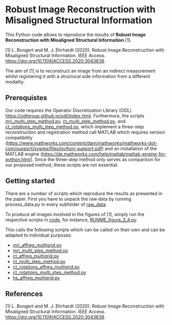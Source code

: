 # Robust Image Reconstruction with Misaligned Structural Information
This Python code allows to reproduce the results of <b>Robust Image Reconstruction with Misaligned Structural Information</b> [1].

[1] L. Bungert and M. J. Ehrhardt (2020). Robust Image Reconstruction with Misaligned Structural Information. IEEE Access. https://doi.org/10.1109/ACCESS.2020.3043638.

The aim of [1] is to reconstruct an image from an indirect measurement whilst registering it with a structural side information from a different modality.

## Prerequistes
Our code requires the Operator Discretization Library (ODL) https://odlgroup.github.io/odl/index.html.
Furthermore, the scripts [mri_multi_step_method.py](code/mri_multi_step_method.py),
[ct_multi_step_method.py](code/ct_multi_step_method.py),
and [ct_rotations_multi_step_method.py](code/ct_rotations_multi_step_method.py),
which implement a three-step reconstruction and registration method call MATLAB 
which requires version compatibility (https://www.mathworks.com/content/dam/mathworks/mathworks-dot-com/support/sysreq/files/python-support.pdf)
and an installation of the MATLAB engine (https://de.mathworks.com/help/matlab/matlab-engine-for-python.html).
Since the three-step method only serves as comparison for our proposed method,
these scripts are not essential.


## Getting started
There are a number of scripts which reproduce the results as presented in the paper. 
First you have to unpack the raw data by running process_data.py in every subfolder of [raw_data](raw_data).

To produce all images involved in the figures of [1], simply run the respective scripts
in [code](code), for instance, [RUNME_figure_3_4.py](code/RUNME_figure_3_4.py).

This calls the following scripts which can be called on their own and
can be adapted to individual purposes:

* [mri_affreg_multigrid.py](code/mri_affreg_multigrid.py)
* [mri_multi_step_method.py](code/mri_multi_step_method.py)
* [ct_affreg_multigrid.py](code/ct_affreg_multigrid.py)
* [ct_multi_step_method.py](code/ct_multi_step_method.py)
* [ct_rotations_affreg_multigrid.py](code/ct_rotations_affreg_multigrid.py)
* [ct_rotations_multi_step_method.py](code/ct_rotations_multi_step_method.py)
* [hs_affreg_multigrid.py](code/hs_affreg_multigrid.py)

## References
[1] L. Bungert and M. J. Ehrhardt (2020). Robust Image Reconstruction with Misaligned Structural Information. IEEE Access. https://doi.org/10.1109/ACCESS.2020.3043638.

